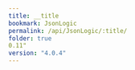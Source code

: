 ```yaml
---
title: __title
bookmark: JsonLogic
permalink: /api/JsonLogic/:title/
folder: true
0.11"
version: "4.0.4"
---
```

